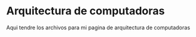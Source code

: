 # Arquitectura de computadoras
Aqui tendre los archivos para mi pagina de arquitectura de computadoras